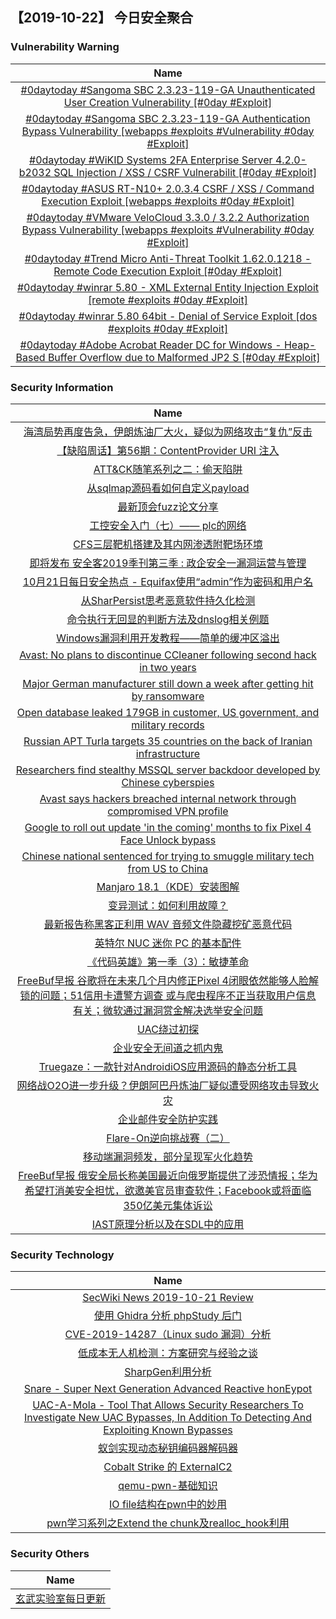 
 ##   【2019-10-22】 今日安全聚合


###  						       							Vulnerability Warning

|                             Name                             |
| :----------------------------------------------------------: |
|[#0daytoday #Sangoma SBC 2.3.23-119-GA Unauthenticated User Creation Vulnerability [#0day #Exploit]](http://0day.today/exploits/33400)|
|[#0daytoday #Sangoma SBC 2.3.23-119-GA Authentication Bypass Vulnerability [webapps #exploits #Vulnerability #0day #Exploit]](http://0day.today/exploits/33399)|
|[#0daytoday #WiKID Systems 2FA Enterprise Server 4.2.0-b2032 SQL Injection / XSS / CSRF Vulnerabilit [#0day #Exploit]](http://0day.today/exploits/33398)|
|[#0daytoday #ASUS RT-N10+ 2.0.3.4 CSRF / XSS / Command Execution Exploit [webapps #exploits  #0day #Exploit]](http://0day.today/exploits/33397)|
|[#0daytoday #VMware VeloCloud 3.3.0 / 3.2.2 Authorization Bypass Vulnerability [webapps #exploits #Vulnerability #0day #Exploit]](http://0day.today/exploits/33396)|
|[#0daytoday #Trend Micro Anti-Threat Toolkit 1.62.0.1218 - Remote Code Execution Exploit [#0day #Exploit]](http://0day.today/exploits/33395)|
|[#0daytoday #winrar 5.80 - XML External Entity Injection Exploit  [remote #exploits  #0day #Exploit]](http://0day.today/exploits/33394)|
|[#0daytoday #winrar 5.80 64bit - Denial of Service Exploit  [dos #exploits  #0day #Exploit]](http://0day.today/exploits/33393)|
|[#0daytoday #Adobe Acrobat Reader DC for Windows - Heap-Based Buffer Overflow due to Malformed JP2 S [#0day #Exploit]](http://0day.today/exploits/33392)|

### 						        							Security Information
|                             Name                                    |
| :----------------------------------------------------------: |
|[海湾局势再度告急，伊朗炼油厂大火，疑似为网络攻击“复仇”反击](https://www.anquanke.com/post/id/189286)|
|[【缺陷周话】第56期：ContentProvider URI 注入](https://www.anquanke.com/post/id/189173)|
|[ATT&CK随笔系列之二：偷天陷阱](https://www.anquanke.com/post/id/189253)|
|[从sqlmap源码看如何自定义payload](https://www.anquanke.com/post/id/188173)|
|[最新顶会fuzz论文分享](https://www.anquanke.com/post/id/188783)|
|[工控安全入门（七）—— plc的网络](https://www.anquanke.com/post/id/189164)|
|[CFS三层靶机搭建及其内网渗透附靶场环境](https://www.anquanke.com/post/id/187908)|
|[即将发布  安全客2019季刊第三季 : 政企安全一漏洞运营与管理](https://www.anquanke.com/post/id/188660)|
|[10月21日每日安全热点 - Equifax使用“admin”作为密码和用户名](https://www.anquanke.com/post/id/189156)|
|[从SharPersist思考恶意软件持久化检测](https://www.secpulse.com/archives/116056.html)|
|[命令执行无回显的判断方法及dnslog相关例题](https://www.secpulse.com/archives/115970.html)|
|[Windows漏洞利用开发教程——简单的缓冲区溢出](https://www.secpulse.com/archives/116030.html)|
|[Avast: No plans to discontinue CCleaner following second hack in two years](https://www.zdnet.com/article/avast-no-plans-to-discontinue-ccleaner-following-second-hack-in-two-years/#ftag=RSSbaffb68)|
|[Major German manufacturer still down a week after getting hit by ransomware](https://www.zdnet.com/article/major-german-manufacturer-still-down-a-week-after-getting-hit-by-ransomware/#ftag=RSSbaffb68)|
|[Open database leaked 179GB in customer, US government, and military records](https://www.zdnet.com/article/autoclerk-database-leaked-customer-government-and-military-personal-records/#ftag=RSSbaffb68)|
|[Russian APT Turla targets 35 countries on the back of Iranian infrastructure](https://www.zdnet.com/article/russian-apt-turla-targets-35-countries-on-the-back-of-iranian-infrastructure/#ftag=RSSbaffb68)|
|[Researchers find stealthy MSSQL server backdoor developed by Chinese cyberspies](https://www.zdnet.com/article/researchers-find-stealthy-mssql-server-backdoor-developed-by-chinese-cyberspies/#ftag=RSSbaffb68)|
|[Avast says hackers breached internal network through compromised VPN profile](https://www.zdnet.com/article/avast-says-hackers-breached-internal-network-through-compromised-vpn-profile/#ftag=RSSbaffb68)|
|[Google to roll out update 'in the coming' months to fix Pixel 4 Face Unlock bypass](https://www.zdnet.com/article/google-to-roll-out-update-in-the-coming-months-to-fix-pixel-4-face-unlock-bypass/#ftag=RSSbaffb68)|
|[Chinese national sentenced for trying to smuggle military tech from US to China](https://www.zdnet.com/article/chinese-national-sentenced-for-trying-to-smuggle-military-tech-from-us-to-china/#ftag=RSSbaffb68)|
|[Manjaro 18.1（KDE）安装图解](https://linux.cn/article-11487-1.html?utm_source=rss&utm_medium=rss)|
|[变异测试：如何利用故障？](https://linux.cn/article-11483-1.html?utm_source=rss&utm_medium=rss)|
|[最新报告称黑客正利用 WAV 音频文件隐藏挖矿恶意代码](https://linux.cn/article-11486-1.html?utm_source=rss&utm_medium=rss)|
|[英特尔 NUC 迷你 PC 的基本配件](https://linux.cn/article-11485-1.html?utm_source=rss&utm_medium=rss)|
|[《代码英雄》第一季（3）：敏捷革命](https://linux.cn/article-11484-1.html?utm_source=rss&utm_medium=rss)|
|[FreeBuf早报  谷歌将在未来几个月内修正Pixel 4闭眼依然能够人脸解锁的问题；51信用卡遭警方调查 或与爬虫程序不正当获取用户信息有关；微软通过漏洞赏金解决选举安全问题](https://www.freebuf.com/news/217512.html)|
|[UAC绕过初探](https://www.freebuf.com/articles/system/216337.html)|
|[企业安全无间道之抓内鬼](https://www.freebuf.com/articles/database/217055.html)|
|[Truegaze：一款针对AndroidiOS应用源码的静态分析工具](https://www.freebuf.com/articles/terminal/214270.html)|
|[网络战O2O进一步升级？伊朗阿巴丹炼油厂疑似遭受网络攻击导致火灾](https://www.freebuf.com/news/217448.html)|
|[企业邮件安全防护实践](https://www.freebuf.com/articles/es/216622.html)|
|[Flare-On逆向挑战赛（二）](https://www.freebuf.com/articles/others-articles/215428.html)|
|[移动端漏洞频发，部分呈现军火化趋势](https://www.freebuf.com/articles/terminal/216538.html)|
|[FreeBuf早报  俄安全局长称美国最近向俄罗斯提供了涉恐情报；华为希望打消美安全担忧，欲邀美官员审查软件；Facebook或将面临350亿美元集体诉讼](https://www.freebuf.com/news/217393.html)|
|[IAST原理分析以及在SDL中的应用](https://www.freebuf.com/articles/web/216185.html)|

### 						        							Security  Technology
|                             Name                                    |
| :----------------------------------------------------------: |
|[SecWiki News 2019-10-21 Review](http://www.sec-wiki.com/?2019-10-21)|
|[使用 Ghidra 分析 phpStudy 后门](https://paper.seebug.org/1058/)|
|[CVE-2019-14287（Linux sudo 漏洞）分析](https://paper.seebug.org/1057/)|
|[低成本无人机检测：方案研究与经验之谈](https://www.4hou.com/technology/21056.html)|
|[SharpGen利用分析](https://www.4hou.com/technology/21030.html)|
|[Snare - Super Next Generation Advanced Reactive honEypot](http://www.kitploit.com/2019/10/snare-super-next-generation-advanced.html)|
|[UAC-A-Mola - Tool That Allows Security Researchers To Investigate New UAC Bypasses, In Addition To Detecting And Exploiting Known Bypasses](http://www.kitploit.com/2019/10/uac-mola-tool-that-allows-security.html)|
|[蚁剑实现动态秘钥编码器解码器](http://xz.aliyun.com/t/6571)|
|[Cobalt Strike 的 ExternalC2](http://xz.aliyun.com/t/6565)|
|[qemu-pwn-基础知识](http://xz.aliyun.com/t/6562)|
|[IO file结构在pwn中的妙用](http://xz.aliyun.com/t/6567)|
|[pwn学习系列之Extend the chunk及realloc_hook利用](http://xz.aliyun.com/t/6559)|

### 						        							Security  Others
|                             Name                                    |
| :----------------------------------------------------------: |
|[玄武实验室每日更新](https://weibo.com/p/1006065582522936/wenzhang?from=page_100606_profile&wvr=6&mod=wenzhangmore)|

